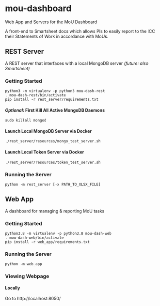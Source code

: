# mou-dashboard
Web App and Servers for the MoU Dashboard

A front-end to Smartsheet docs which allows PIs to easily report to the ICC their
Statements of Work in accordance with MoUs.


## REST Server
A REST server that interfaces with a local MongoDB server *(future: also Smartsheet)*

### Getting Started
    python3 -m virtualenv -p python3 mou-dash-rest
    . mou-dash-rest/bin/activate
    pip install -r rest_server/requirements.txt

#### *Optional:* First Kill All Active MongoDB Daemons
`sudo killall mongod`

#### Launch Local MongoDB Server via Docker
    ./rest_server/resources/mongo_test_server.sh

#### Launch Local Token Server via Docker
    ./rest_server/resources/token_test_server.sh

### Running the Server
    python -m rest_server [-x PATH_TO_XLSX_FILE]


## Web App
A dashboard for managing & reporting MoU tasks

### Getting Started
    python3.8 -m virtualenv -p python3.8 mou-dash-web
    . mou-dash-web/bin/activate
    pip install -r web_app/requirements.txt

### Running the Server
    python -m web_app

### Viewing Webpage
#### Locally
Go to http://localhost:8050/
